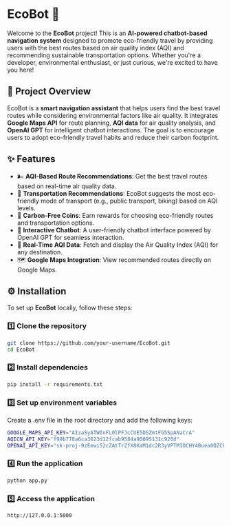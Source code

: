 # EcoBot 🌱

Welcome to the **EcoBot** project! This is an **AI-powered chatbot-based navigation system** designed to promote eco-friendly travel by providing users with the best routes based on air quality index (AQI) and recommending sustainable transportation options. Whether you're a developer, environmental enthusiast, or just curious, we're excited to have you here!

 
## 📌 Project Overview

EcoBot is a **smart navigation assistant** that helps users find the best travel routes while considering environmental factors like air quality. It integrates **Google Maps API** for route planning, **AQI data** for air quality analysis, and **OpenAI GPT** for intelligent chatbot interactions. The goal is to encourage users to adopt eco-friendly travel habits and reduce their carbon footprint.

## ✨ Features

- 🌬️ **AQI-Based Route Recommendations**: Get the best travel routes based on real-time air quality data.
- 🚴 **Transportation Recommendations**: EcoBot suggests the most eco-friendly mode of transport (e.g., public transport, biking) based on AQI levels.
- 💚 **Carbon-Free Coins**: Earn rewards for choosing eco-friendly routes and transportation options.
- 💬 **Interactive Chatbot**: A user-friendly chatbot interface powered by OpenAI GPT for seamless interaction.
- 📡 **Real-Time AQI Data**: Fetch and display the Air Quality Index (AQI) for any destination.
- 🗺️ **Google Maps Integration**: View recommended routes directly on Google Maps.

## ⚙️ Installation

To set up **EcoBot** locally, follow these steps:

### 1️⃣ Clone the repository
```bash
git clone https://github.com/your-username/EcoBot.git
cd EcoBot
```

### 2️⃣ Install dependencies
```bash
pip install -r requirements.txt
```

### 3️⃣ Set up environment variables
Create a .env file in the root directory and add the following keys:
```bash
GOOGLE_MAPS_API_KEY="AIzaSyATWInFL0lPFJcCUE5DSZmtFG5SpANaCrA"
AQICN_API_KEY="f99b778a6ca3623d12fcab9584a90095131c920d"
OPENAI_API_KEY="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"
```

### 4️⃣ Run the application
```bash
python app.py
```

### 5️⃣ Access the application
```bash
http://127.0.0.1:5000
```
